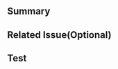 ## Summary

<!-- 
Thanks your contribute!
This section is written "What" and "Why" summery.

You can write lightly,
because everyone can get the details from the code.

If you feel it is necessary, discuss it in the comments!
-->

## Related Issue(Optional)

<!-- 
If you solved some Issue, you should add "Close #000".
When this PR merged, that Issue close too.
-->

## Test

<!--
Please tell us about the test items you conducted.
-->
